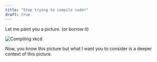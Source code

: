 ```yaml
---
title: "Stop trying to compile code!"
draft: true
---
```


<!-- more -->
Let me paint you a picture. (or borrow it)

![Compiling xkcd](https://imgs.xkcd.com/comics/compiling.png)

Now, you know this picture but what I want you to consider is a deeper context of this picture.

